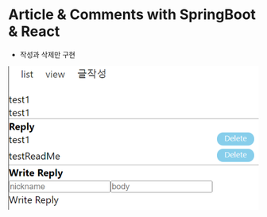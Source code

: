 # Article & Comments with SpringBoot & React

- 작성과 삭제만 구현

![api 목록](./readMeImgs/commentsinput.png)
